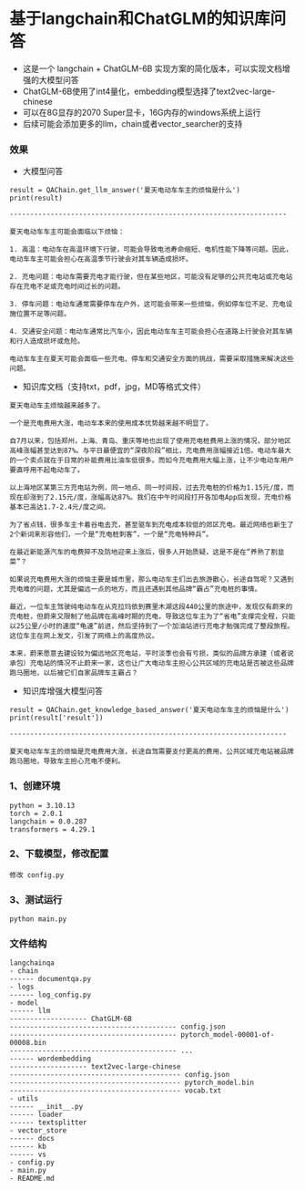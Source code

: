 # 基于langchain和ChatGLM的知识库问答

* 这是一个 langchain + ChatGLM-6B 实现方案的简化版本，可以实现文档增强的大模型问答
* ChatGLM-6B使用了int4量化，embedding模型选择了text2vec-large-chinese
* 可以在8G显存的2070 Super显卡，16G内存的windows系统上运行
* 后续可能会添加更多的llm，chain或者vector_searcher的支持

### **效果**
* 大模型问答
```commandline
result = QAChain.get_llm_answer('夏天电动车车主的烦恼是什么')  
print(result)

--------------------------------------------------------------------

夏天电动车车主可能会面临以下烦恼：

1. 高温：电动车在高温环境下行驶，可能会导致电池寿命缩短、电机性能下降等问题。因此，电动车车主可能会担心在高温季节行驶会对其车辆造成损坏。

2. 充电问题：电动车需要充电才能行驶，但在某些地区，可能没有足够的公共充电站或充电站存在充电不足或充电时间过长的问题。

3. 停车问题：电动车通常需要停车在户外，这可能会带来一些烦恼，例如停车位不足、充电设施位置不足等问题。

4. 交通安全问题：电动车通常比汽车小，因此电动车车主可能会担心在道路上行驶会对其车辆和行人造成损坏或危险。

电动车车主在夏天可能会面临一些充电、停车和交通安全方面的挑战，需要采取措施来解决这些问题。
```
* 知识库文档（支持txt，pdf，jpg，MD等格式文件）
```commandline
夏天电动车主烦恼越来越多了。

一个是充电费用大涨，电动车本来的使用成本优势越来越不明显了。

自7月以来，包括郑州，上海、青岛、重庆等地也出现了使用充电桩费用上涨的情况，部分地区高峰涨幅甚至达到87%。与平日最便宜的“深夜阶段”相比，充电费用涨幅接近1倍。电动车最大的一个卖点就在于日常的补能费用比油车低很多。而如今充电费用大幅上涨，让不少电动车用户要直呼用不起电动车了。

以上海地区某第三方充电站为例，同一地点、同一时间段，过去充电桩的价格为1.15元/度，而现在却涨到了2.15元/度，涨幅高达87%。我们在中午时间段打开各加电App后发现，充电价格基本已高达1.7-2.4元/度之间。

为了省点钱，很多车主卡着谷电去充，甚至驱车到充电成本较低的郊区充电。最近网络也新生了2个新词来形容他们，一个是“充电桩刺客”，一个是“充电特种兵”。

在最近新能源汽车的电费猝不及防地迎来上涨后，很多人开始质疑，这是不是在“养熟了割韭菜”？

如果说充电费用大涨的烦恼主要是城市里，那么电动车主们出去旅游散心，长途自驾呢？又遇到充电难的问题，尤其是偏远一点的地方，而且还遇到其他品牌“霸占”充电桩的事情。

最近，一位车主驾驶纯电动车在从克拉玛依到赛里木湖这段440公里的旅途中，发现仅有蔚来的充电桩，但蔚来又限制了他品牌在高峰时期的充电，导致这位车主为了“省电”支撑完全程，只能以25公里/小时的速度“龟速”前进，然后坚持到了一个加油站进行充电才勉强完成了整段旅程。这位车主在网上发文，引发了网络上的高度热议。

本来，蔚来愿意去建设较为偏远地区充电站，平时淡季也会有亏损，类似的品牌方承建（或者说承包）充电站的情况不止蔚来一家，这也让广大电动车主担心公共区域的充电站是否被这些品牌跑马圈地，以后被它们自家品牌车主霸占？
```

* 知识库增强大模型问答
```commandline
result = QAChain.get_knowledge_based_answer('夏天电动车车主的烦恼是什么')
print(result['result'])
    
--------------------------------------------------------------------

夏天电动车车主的烦恼是充电费用大涨，长途自驾需要支付更高的费用，公共区域充电站被品牌跑马圈地，导致车主担心充电不便利。
```

### **1、创建环境**
```commandline
python = 3.10.13
torch = 2.0.1
langchain = 0.0.287
transformers = 4.29.1
```
### **2、下载模型，修改配置**
```commandline
修改 config.py
```

### **3、测试运行**
```commandline
python main.py
```

### **文件结构**
```commandline
langchainqa
- chain
------ documentqa.py
- logs
------ log_config.py
- model
------ llm
------------------- ChatGLM-6B
----------------------------------------- config.json
----------------------------------------- pytorch_model-00001-of-00008.bin
----------------------------------------- ...
------ wordembedding
------------------- text2vec-large-chinese
------------------------------------------ config.json
------------------------------------------ pytorch_model.bin
------------------------------------------ vocab.txt
- utils
------ __init__.py
------ loader
------ textsplitter
- vector_store
------ docs
------ kb
------ vs
- config.py
- main.py
- README.md
```